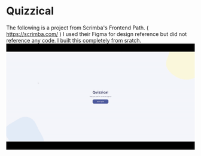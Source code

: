 # Quizzical
The following is a project from Scrimba's Frontend Path. ( https://scrimba.com/ ) I used their Figma for design reference but did not reference any code. I built this completely from sratch.
![](https://github.com/mikecasey99/TriviaV2/blob/master/quizzical.gif)


